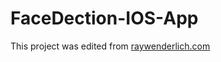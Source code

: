 # FaceDection-IOS-App

This project was edited from [raywenderlich.com](https://www.raywenderlich.com/1163620-face-detection-tutorial-using-the-vision-framework-for-ios)
